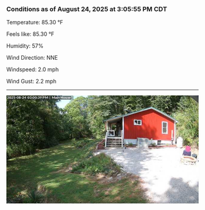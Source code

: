 ### Conditions as of August 24, 2025 at 3:05:55 PM CDT 

Temperature: 85.30 &deg;F

Feels like: 85.30 &deg;F

Humidity: 57%

Wind Direction: NNE

Windspeed: 2.0 mph

Wind Gust: 2.2 mph

---

<img src="./images/latest.jpeg"/>

